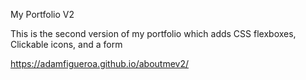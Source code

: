 My Portfolio V2

This is the second version of my portfolio which adds CSS flexboxes, Clickable icons, and a form

https://adamfigueroa.github.io/aboutmev2/
